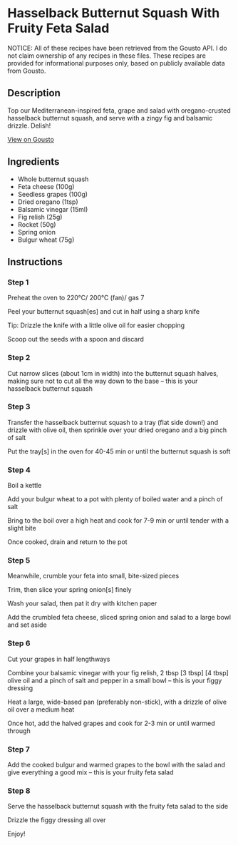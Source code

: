 # Hasselback Butternut Squash With Fruity Feta Salad 

NOTICE: All of these recipes have been retrieved from the Gousto API. I do not claim ownership of any recipes in these files. These recipes are provided for informational purposes only, based on publicly available data from Gousto.

## Description

Top our Mediterranean-inspired feta, grape and salad with oregano-crusted hasselback butternut squash, and serve with a zingy fig and balsamic drizzle. Delish!

[View on Gousto](https://www.gousto.co.uk/recipes/cookbook/hasselback-butternut-squash-feta-salad)

## Ingredients

- Whole butternut squash
- Feta cheese (100g)
- Seedless grapes (100g)
- Dried oregano (1tsp)
- Balsamic vinegar (15ml)
- Fig relish (25g)
- Rocket (50g)
- Spring onion
- Bulgur wheat (75g)

## Instructions


### Step 1

Preheat the oven to 220°C/ 200°C (fan)/ gas 7

Peel your butternut squash[es] and cut in half using a sharp knife

Tip: Drizzle the knife with a little olive oil for easier chopping

Scoop out the seeds with a spoon and discard


### Step 2

Cut narrow slices (about 1cm in width) into the butternut squash halves, making sure not to cut all the way down to the base – this is your hasselback butternut squash


### Step 3

Transfer the hasselback butternut squash to a tray (flat side down!) and drizzle with olive oil, then sprinkle over your dried oregano and a big pinch of salt

Put the tray[s] in the oven for 40-45 min or until the butternut squash is soft


### Step 4

Boil a kettle

Add your bulgur wheat to a pot with plenty of boiled water and a pinch of salt

Bring to the boil over a high heat and cook for 7-9 min or until tender with a slight bite

Once cooked, drain and return to the pot


### Step 5

Meanwhile, crumble your feta into small, bite-sized pieces

Trim, then slice your spring onion[s] finely

Wash your salad, then pat it dry with kitchen paper

Add the crumbled feta cheese, sliced spring onion and salad to a large bowl and set aside


### Step 6

Cut your grapes in half lengthways

Combine your balsamic vinegar with your fig relish, 2 tbsp <span class="text-purple">[3 tbsp]</span> <span class="text-danger">[4 tbsp]</span> olive oil and a pinch of salt and pepper in a small bowl – this is your figgy dressing

Heat a large, wide-based pan (preferably non-stick), with a drizzle of olive oil over a medium heat

Once hot, add the halved grapes and cook for 2-3 min or until warmed through


### Step 7

Add the cooked bulgur and warmed grapes to the bowl with the salad and give everything a good mix – this is your fruity feta salad

### Step 8

Serve the hasselback butternut squash with the fruity feta salad to the side

Drizzle the figgy dressing all over

Enjoy!


